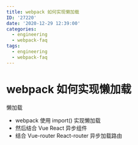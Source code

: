 ```yaml
---
title: webpack 如何实现懒加载
ID: '27220'
date: '2020-12-29 12:39:00'
categories:
  - engineering
  - webpack-faq
tags:
  - engineering
  - webpack-faq
---
```


# webpack 如何实现懒加载

懒加载

- webpack 使用 import() 实现懒加载
- 然后结合 Vue React 异步组件
- 结合 Vue-router React-router 异步加载路由
 
 
 
 
 
 
 
 
 
 
 
 
 
 
 
 
 
 
 
 
 
 
 
 
 
